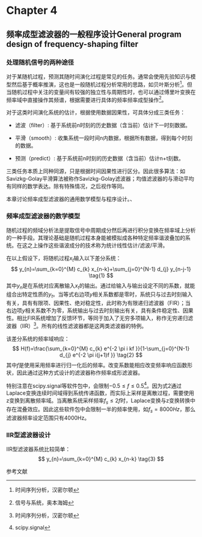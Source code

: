 # Chapter 4

## 频率成型滤波器的一般程序设计General program design of frequency-shaping filter



### 处理随机信号的两种途径

对于某随机过程，预测其随时间演化过程是常见的任务。通常会使用先验知识与模型然后基于概率推演，这也是一般随机过程分析常用的思路，如贝叶斯分析[^1]。但当随机过程中关注的变量间有较强的独立性与周期性时，也可以通过傅里叶变换在频率域中直接操作其频谱，根据需要进行具体的频率频率成型操作[^2]。

对于这类时间演化系统的估计，根据使用数据因果性，可具体分成三类任务：

- 滤波（filter）: 基于系统前n时刻的历史数据（含当前）估计下一时刻数据。

- 平滑（smooth）: 收集系统一段时间n内数据，根据所有数据，得到每个时刻的数据。

- 预测（predict）: 基于系统前n时刻的历史数据（含当前）估计n+t刻数。

三类任务本质上同种同源，只是根据时间因果性进行区分。因此很多算法：如Savizkg-Golay平滑算法被称作Savizkg-Golay滤波器；均值滤波器的与滑动平均有同样的数学表达。除有特殊情况，之后视作等同。

本章讨论频率成型滤波器的通用数学模型与程序设计。、

### 频率成型滤波器的数学模型

随机过程的频域分析法是提取信号中周期成分然后再进行积分变换在频率域上分析的一种手段。其理论基础是随机过程本身能被模拟成各种特定频率谐波叠加的系统。在这之上操作这些谐波成分的技术称为统计线性估计/滤波/平滑。

在以上假设下，将随机过程$x_t$输入以下差分系统：
$$
y_{n}=\sum_{k=0}^{M} c_{k} x_{n-k}+\sum_{j=0}^{N-1} d_{j} y_{n-j-1} \tag{1}
$$
其中$y_n$是在系统对应离散输入$x_t$的输出。通过给输入与输出设定不同的系数，就能组合出特定性质的$y_t$。当等式右边项$y$相关系数都是零时，系统只与过去时刻输入有关，具有有限项、因果性、绝对稳定性，此时称为有限递归滤波器（FIR）；当右边项$y$相关系数不为零，系统输出与过去时刻输出有关，具有条件稳定性、因果性。相比FIR系统增加了反馈环节，等同于加入了无穷多项输入，称作无穷递归滤波器（IIR）[^1]。所有的线性滤波器都是这两类滤波器的特例。

该差分系统的频率域响应：
$$
H(f)=\frac{\sum_{k=0}^{M} c_{k} e^{-2 \pi i kf }}{1-\sum_{j=0}^{N-1} d_{j} e^{-2 \pi i(j+1)f }} \tag{2}
$$
其中$f$是使用采用频率进行归一化后的频率。改变系数能相应改变频率响应函数形状，因此通过这种方式设计的滤波器称作频率成形滤波器。

特别注意在scipy.signal等软件包中，会限制$-0.5\le f\le0.5$[^3]。因为式2通过Laplace变换连续时间域得到系统传递函数，而实际上采样是离散过程，需要使用z变换到离散频率域。当离散系统采样频率$f_s\le 2f$时，Laplace变换与z变换转换中存在混叠效应。因此这些软件包中会限制一半的频率使用，如$f_s=8000Hz$，那么滤波器频率设定范围只有4000Hz。

### IIR型滤波器设计

IIR型滤波器系统比较简单：
$$
y_{n}=\sum_{k=0}^{M} c_{k} x_{n-k} \tag{3}
$$


参考文献

[^1]: 时间序列分析，汉密尔顿
[^2]: 信号与系统，奥本海姆
[^3]: scipy.signal